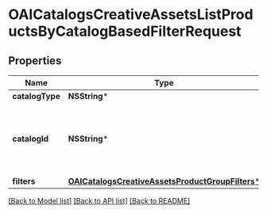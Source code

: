 # OAICatalogsCreativeAssetsListProductsByCatalogBasedFilterRequest

## Properties
Name | Type | Description | Notes
------------ | ------------- | ------------- | -------------
**catalogType** | **NSString*** |  | 
**catalogId** | **NSString*** | Catalog id pertaining to the creative assets product group. | 
**filters** | [**OAICatalogsCreativeAssetsProductGroupFilters***](OAICatalogsCreativeAssetsProductGroupFilters.md) |  | 

[[Back to Model list]](../README.md#documentation-for-models) [[Back to API list]](../README.md#documentation-for-api-endpoints) [[Back to README]](../README.md)


